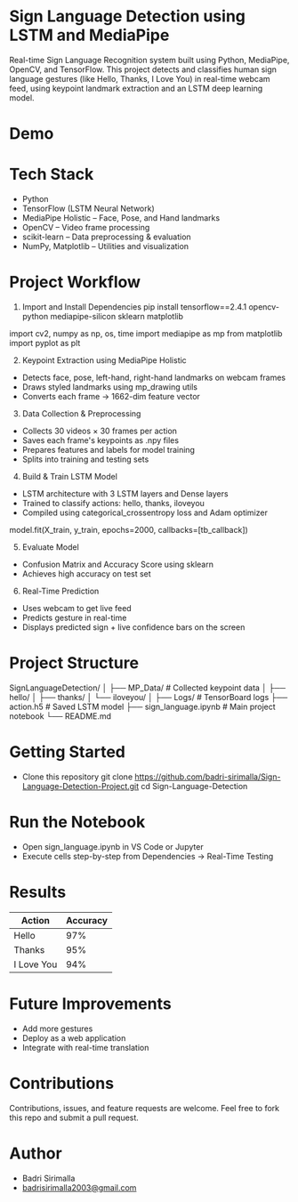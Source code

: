 # Sign Language Detection using LSTM and MediaPipe
 Real-time Sign Language Recognition system built using Python, MediaPipe, OpenCV, and TensorFlow.
 This project detects and classifies human sign language gestures (like Hello, Thanks, I Love You) in real-time webcam feed, using keypoint landmark extraction and an LSTM deep learning model.

# Demo


# Tech Stack
 - Python
 - TensorFlow (LSTM Neural Network)
 - MediaPipe Holistic – Face, Pose, and Hand landmarks
 - OpenCV – Video frame processing
 - scikit-learn – Data preprocessing & evaluation
 - NumPy, Matplotlib – Utilities and visualization

# Project Workflow
 1. Import and Install Dependencies
  pip install tensorflow==2.4.1 opencv-python mediapipe-silicon sklearn matplotlib

  import cv2, numpy as np, os, time 
  import mediapipe as mp 
  from matplotlib import pyplot as plt

2. Keypoint Extraction using MediaPipe Holistic
 - Detects face, pose, left-hand, right-hand landmarks on webcam frames
 - Draws styled landmarks using mp_drawing utils
 - Converts each frame → 1662-dim feature vector

3. Data Collection & Preprocessing
 - Collects 30 videos × 30 frames per action
 - Saves each frame's keypoints as .npy files
 - Prepares features and labels for model training
 - Splits into training and testing sets

4. Build & Train LSTM Model
 - LSTM architecture with 3 LSTM layers and Dense layers
 - Trained to classify actions: hello, thanks, iloveyou
 - Compiled using categorical_crossentropy loss and Adam optimizer

  model.fit(X_train, y_train, epochs=2000, callbacks=[tb_callback])

5. Evaluate Model
 - Confusion Matrix and Accuracy Score using sklearn
 - Achieves high accuracy on test set

6. Real-Time Prediction
 - Uses webcam to get live feed
 - Predicts gesture in real-time
 - Displays predicted sign + live confidence bars on the screen

# Project Structure

SignLanguageDetection/
│
├── MP_Data/                 # Collected keypoint data
│   ├── hello/
│   ├── thanks/
│   └── iloveyou/
│
├── Logs/                    # TensorBoard logs
├── action.h5                # Saved LSTM model
├── sign_language.ipynb      # Main project notebook
└── README.md

# Getting Started
 - Clone this repository
 git clone https://github.com/badri-sirimalla/Sign-Language-Detection-Project.git
 cd Sign-Language-Detection

# Run the Notebook
 - Open sign_language.ipynb in VS Code or Jupyter
 - Execute cells step-by-step from Dependencies → Real-Time Testing

# Results
| Action     | Accuracy |
| ---------- | -------- |
| Hello      | 97%      |
| Thanks     | 95%      |
| I Love You | 94%      |

# Future Improvements
 - Add more gestures
 - Deploy as a web application
 - Integrate with real-time translation

# Contributions
 Contributions, issues, and feature requests are welcome.
 Feel free to fork this repo and submit a pull request.

# Author
 - Badri Sirimalla
 - badrisirimalla2003@gmail.com











